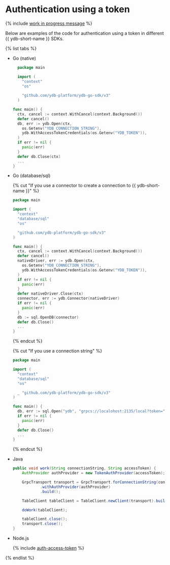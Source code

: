 # Authentication using a token

{% include [work in progress message](_includes/addition.md) %}

Below are examples of the code for authentication using a token in different {{ ydb-short-name }} SDKs.

{% list tabs %}

- Go (native)

  ```go
    package main

    import (
      "context"
      "os"
      
      "github.com/ydb-platform/ydb-go-sdk/v3"
    )

  func main() {
    ctx, cancel := context.WithCancel(context.Background())
    defer cancel()
    db, err := ydb.Open(ctx,
      os.Getenv("YDB_CONNECTION_STRING"),
      ydb.WithAccessTokenCredentials(os.Getenv("YDB_TOKEN")),
    )
    if err != nil {
      panic(err)
    }
    defer db.Close(ctx)
    ...
  }
  ```

- Go (database/sql)

  {% cut "If you use a connector to create a connection to {{ ydb-short-name }}" %}

  ```go
  package main

  import (
    "context"
    "database/sql"
    "os"

    "github.com/ydb-platform/ydb-go-sdk/v3"
  )

  func main() {
    ctx, cancel := context.WithCancel(context.Background())
    defer cancel()
    nativeDriver, err := ydb.Open(ctx,
      os.Getenv("YDB_CONNECTION_STRING"),
      ydb.WithAccessTokenCredentials(os.Getenv("YDB_TOKEN")),
    )
    if err != nil {
      panic(err)
    }
    defer nativeDriver.Close(ctx)
    connector, err := ydb.Connector(nativeDriver)
    if err != nil {
      panic(err)
    }
    db := sql.OpenDB(connector)
    defer db.Close()
    ...
  }
  ```

  {% endcut %}

  {% cut "If you use a connection string" %}

  ```go
  package main

  import (
    "context"
    "database/sql"
    "os"

    _ "github.com/ydb-platform/ydb-go-sdk/v3"
  )

  func main() {
    db, err := sql.Open("ydb", "grpcs://localohost:2135/local?token="+os.Getenv("YDB_TOKEN"))
    if err != nil {
      panic(err)
    }
    defer db.Close()
    ...
  }
  ```

  {% endcut %}


- Java

  ```java
  public void work(String connectionString, String accessToken) {
      AuthProvider authProvider = new TokenAuthProvider(accessToken);

      GrpcTransport transport = GrpcTransport.forConnectionString(connectionString)
              .withAuthProvider(authProvider)
              .build();

      TableClient tableClient = TableClient.newClient(transport).build();

      doWork(tableClient);

      tableClient.close();
      transport.close();
  }
  ```

- Node.js

  {% include [auth-access-token](../../../../_includes/nodejs/auth-access-token.md) %}

{% endlist %}
